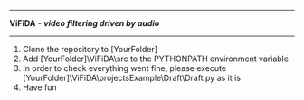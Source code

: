 ************************************************
**ViFiDA** - ***video filtering driven by audio***
************************************************

1. Clone the repository to [YourFolder]
2. Add [YourFolder]\ViFiDA\src to the PYTHONPATH environment variable
3. In order to check everything went fine, please execute [YourFolder]\ViFiDA\projectsExample\Draft\Draft.py as it is
4. Have fun

